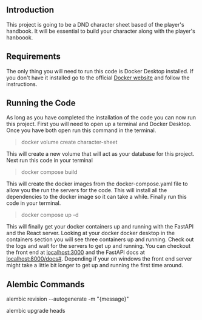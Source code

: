 ## Introduction

This project is going to be a DND character sheet based of the player's handbook. It will be essential to build your character along with the player's hanboook.

## Requirements

The only thing you will need to run this code is Docker Desktop installed. If you don't have it installed go to the official [Docker website](https://docs.docker.com/desktop/) and follow the instructions.

## Running the Code

As long as you have completed the installation of the code you can now run this project. First you will need to open up a terminal and Docker Desktop. Once you have both open run this command in the terminal.

> docker volume create character-sheet

This will create a new volume that will act as your database for this project. Next run this code in your terminal

> docker compose build

This will create the docker images from the docker-compose.yaml file to allow you the run the servers for the code. This will install all the dependencies to the docker image so it can take a while. Finally run this code in your terminal.

> docker compose up -d

This will finally get your docker containers up and running with the FastAPI and the React server. Looking at your docker docker desktop in the containers section you will see three containers up and running. Check out the logs and wait for the servers to get up and running. You can checkout the front end at [localhost:3000](http://localhost:3000/) and the FastAPI docs at [localhost:8000/docs#](http://localhost:8000/docs#/). Depending if your on windows the front end server might take a little bit longer to get up and running the first time around.

## Alembic Commands

alembic revision --autogenerate -m "{message}"

alembic upgrade heads
